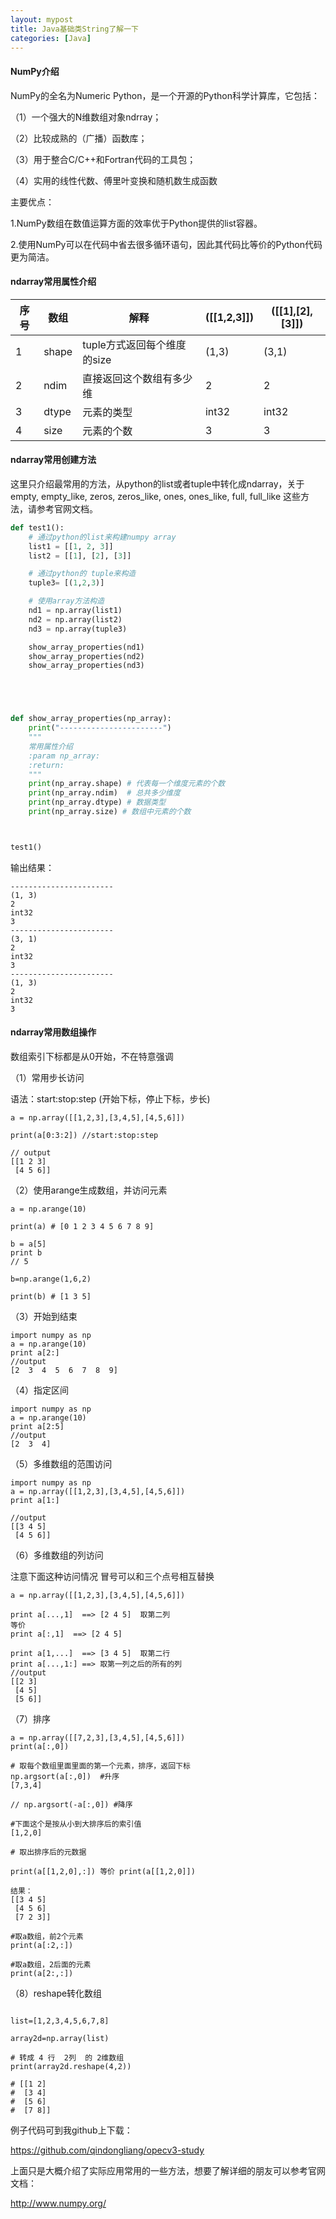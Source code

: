 ```yaml
---
layout: mypost
title: Java基础类String了解一下
categories: [Java]
---
```



#### NumPy介绍

NumPy的全名为Numeric Python，是一个开源的Python科学计算库，它包括：

（1）一个强大的N维数组对象ndrray；

（2）比较成熟的（广播）函数库；

（3）用于整合C/C++和Fortran代码的工具包；

（4）实用的线性代数、傅里叶变换和随机数生成函数

主要优点：

1.NumPy数组在数值运算方面的效率优于Python提供的list容器。

2.使用NumPy可以在代码中省去很多循环语句，因此其代码比等价的Python代码更为简洁。


#### ndarray常用属性介绍

序号|数组 | 解释|([[1,2,3]])|([[1],[2],[3]])
---|---|---|---|----|
1|shape|tuple方式返回每个维度的size| (1,3)|(3,1)
2|ndim |直接返回这个数组有多少维|2|2
3|dtype |元素的类型|int32|int32
4|size |元素的个数|3|3


#### ndarray常用创建方法

这里只介绍最常用的方法，从python的list或者tuple中转化成ndarray，关于empty, empty_like, zeros, zeros_like, ones, ones_like, full, full_like
这些方法，请参考官网文档。

````python
def test1():
    # 通过python的list来构建numpy array
    list1 = [[1, 2, 3]]
    list2 = [[1], [2], [3]]

    # 通过python的 tuple来构造
    tuple3= [(1,2,3)]

    # 使用array方法构造
    nd1 = np.array(list1)
    nd2 = np.array(list2)
    nd3 = np.array(tuple3)

    show_array_properties(nd1)
    show_array_properties(nd2)
    show_array_properties(nd3)





def show_array_properties(np_array):
    print("-----------------------")
    """
    常用属性介绍
    :param np_array:
    :return:
    """
    print(np_array.shape) # 代表每一个维度元素的个数
    print(np_array.ndim)  # 总共多少维度
    print(np_array.dtype) # 数据类型
    print(np_array.size) # 数组中元素的个数



test1()
````

输出结果：

````
-----------------------
(1, 3)
2
int32
3
-----------------------
(3, 1)
2
int32
3
-----------------------
(1, 3)
2
int32
3
````


#### ndarray常用数组操作

数组索引下标都是从0开始，不在特意强调


（1）常用步长访问

语法：start:stop:step (开始下标，停止下标，步长)

````
a = np.array([[1,2,3],[3,4,5],[4,5,6]])

print(a[0:3:2]) //start:stop:step

// output
[[1 2 3]
 [4 5 6]]
````

（2）使用arange生成数组，并访问元素
````
a = np.arange(10)

print(a) # [0 1 2 3 4 5 6 7 8 9]

b = a[5]
print b
// 5

b=np.arange(1,6,2)

print(b) # [1 3 5]

````

（3）开始到结束

````
import numpy as np
a = np.arange(10)
print a[2:]
//output
[2  3  4  5  6  7  8  9]
````


（4）指定区间
````
import numpy as np
a = np.arange(10)
print a[2:5]
//output
[2  3  4]
````

（5）多维数组的范围访问
````
import numpy as np
a = np.array([[1,2,3],[3,4,5],[4,5,6]])
print a[1:]

//output
[[3 4 5]
 [4 5 6]]

````

（6）多维数组的列访问

注意下面这种访问情况 冒号可以和三个点号相互替换

````
a = np.array([[1,2,3],[3,4,5],[4,5,6]])

print a[...,1]  ==> [2 4 5]  取第二列
等价
print a[:,1]  ==> [2 4 5]

print a[1,...]  ==> [3 4 5]  取第二行
print a[...,1:] ==> 取第一列之后的所有的列
//output
[[2 3]
 [4 5]
 [5 6]]
````


（7）排序

````
a = np.array([[7,2,3],[3,4,5],[4,5,6]])
print(a[:,0])

# 取每个数组里面里面的第一个元素，排序，返回下标
np.argsort(a[:,0])  #升序
[7,3,4]

// np.argsort(-a[:,0]) #降序

#下面这个是按从小到大排序后的索引值
[1,2,0]

# 取出排序后的元数据

print(a[[1,2,0],:]) 等价 print(a[[1,2,0]])

结果：
[[3 4 5]
 [4 5 6]
 [7 2 3]]

#取a数组，前2个元素
print(a[:2,:])

#取a数组，2后面的元素
print(a[2:,:])

````

（8）reshape转化数组





````

list=[1,2,3,4,5,6,7,8]

array2d=np.array(list)

# 转成 4 行  2列  的 2维数组
print(array2d.reshape(4,2))

# [[1 2]
#  [3 4]
#  [5 6]
#  [7 8]]

````


例子代码可到我github上下载：

<https://github.com/qindongliang/opecv3-study>

上面只是大概介绍了实际应用常用的一些方法，想要了解详细的朋友可以参考官网文档：

<http://www.numpy.org/>


